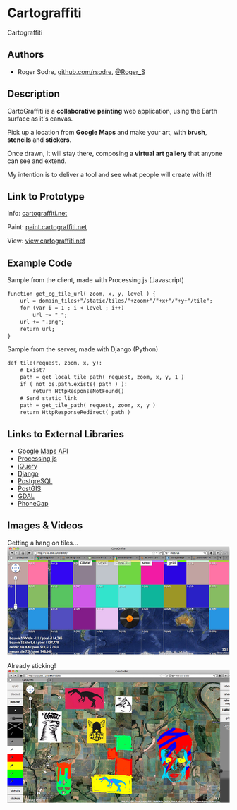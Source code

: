# Cartograffiti

Cartograffiti

## Authors
- Roger Sodre, [github.com/rsodre](https://github.com/rsodre), [@Roger_S](http://www.twitter.com/Roger_S)

## Description
CartoGraffiti is a **collaborative painting** web application, using the Earth surface as it's canvas.

Pick up a location from **Google Maps** and make your art, with **brush**, **stencils** and **stickers**.

Once drawn, It will stay there, composing a **virtual art gallery** that anyone can see and extend.

My intention is to deliver a tool and see what people will create with it!

## Link to Prototype

Info: [cartograffiti.net](http://cartograffiti.net/)

Paint: [paint.cartograffiti.net](http://paint.cartograffiti.net/)

View: [view.cartograffiti.net](http://view.cartograffiti.net/)

## Example Code

Sample from the client, made with Processing.js (Javascript)

```
function get_cg_tile_url( zoom, x, y, level ) {
	url = domain_tiles+"/static/tiles/"+zoom+"/"+x+"/"+y+"/tile";
	for (var i = 1 ; i < level ; i++)
		url += "_";
	url += ".png";
	return url;
}
```

Sample from the server, made with Django (Python)

```
def tile(request, zoom, x, y):
	# Exist?
	path = get_local_tile_path( request, zoom, x, y, 1 )
	if ( not os.path.exists( path ) ):
		return HttpResponseNotFound()
	# Send static link
	path = get_tile_path( request, zoom, x, y )
	return HttpResponseRedirect( path )
```
## Links to External Libraries

- [Google Maps API](http://code.google.com/apis/maps/)
- [Processing.js](http://processingjs.org/)
- [jQuery](http://jquery.com/)
- [Django](http://www.djangoproject.com/)
- [PostgreSQL](http://www.postgresql.org/)
- [PostGIS](http://postgis.refractions.net/)
- [GDAL](http://www.kyngchaos.com/software/frameworks#gdal_complete)
- [PhoneGap](http://phonegap.com/)

## Images & Videos

Getting a hang on tiles...
![wip 1](project_images/wip1.jpg?raw=true "wip 1")

Already sticking!
![wip 2](project_images/wip2.jpg?raw=true "wip 2")

